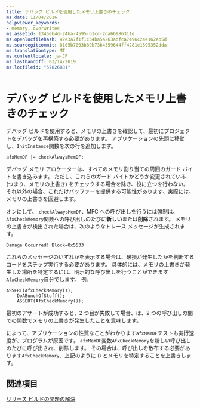 ```yaml
---
title: デバッグ ビルドを使用したメモリ上書きのチェック
ms.date: 11/04/2016
helpviewer_keywords:
- memory, overwrites
ms.assetid: 1345eb4d-24ba-4595-b1cc-2da66986311e
ms.openlocfilehash: 42e3a7f1f1c34ba5a263adfca7496c24e162ab5d
ms.sourcegitcommit: 8105b7003b89b73b4359644ff4281e1595352dda
ms.translationtype: MT
ms.contentlocale: ja-JP
ms.lasthandoff: 03/14/2019
ms.locfileid: "57826881"
---
```

# <a name="using-the-debug-build-to-check-for-memory-overwrite"></a>デバッグ ビルドを使用したメモリ上書きのチェック

デバッグ ビルドを使用すると、メモリの上書きを確認して、最初にプロジェクトをデバッグを再構築する必要があります。 アプリケーションの先頭に移動し、`InitInstance`関数を次の行を追加します。

```
afxMemDF |= checkAlwaysMemDF;
```

デバッグ メモリ アロケーターは、すべてのメモリ割り当ての周囲のガード バイトを書き込みます。 ただし、これらのガード バイトかどうか変更されている (つまり、メモリの上書き) をチェックする場合を除き、役に立つを行わない。 それ以外の場合、これだけバッファーを提供する可能性があります、実際には、メモリの上書きを回避します。

オンにして、 `checkAlwaysMemDF`、MFC への呼び出しを行うには強制は、`AfxCheckMemory`関数への呼び出しのたびに**新しい**または**削除**されます。 メモリの上書きが検出された場合は、次のようなトレース メッセージが生成されます。

```
Damage Occurred! Block=0x5533
```

これらのメッセージのいずれかを表示する場合は、破損が発生したかを判断するコードをステップ実行する必要があります。 具体的には、メモリの上書きが発生した場所を特定するには、明示的な呼び出しを行うことができます`AfxCheckMemory`自分でします。 例:

```
ASSERT(AfxCheckMemory());
    DoABunchOfStuff();
    ASSERT(AfxCheckMemory());
```

最初のアサートが成功すると、2 つ目が失敗して場合、は、2 つの呼び出しの間での関数でメモリの上書きが発生したことを意味します。

によって、アプリケーションの性質なことがわかります`afxMemDF`テストも実行速度が、プログラムが原因です。 `afxMemDF`変数`AfxCheckMemory`を新しい呼び出しのたびに呼び出され、削除します。 その場合は、呼び出しを散布する必要があります`AfxCheckMemory`、上記のように () とメモリを特定することを上書きします。

## <a name="see-also"></a>関連項目

[リリース ビルドの問題の解決](fixing-release-build-problems.md)
